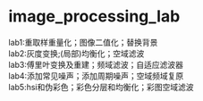 # image_processing_lab
lab1:重取样重量化；图像二值化；替换背景  
lab2:灰度变换;(局部)均衡化；空域滤波  
lab3:傅里叶变换及重建；频域滤波；自适应滤波器  
lab4:添加常见噪声；添加周期噪声；空域频域复原  
lab5:hsi和伪彩色；彩色分层和均衡化；彩图空域滤波  
